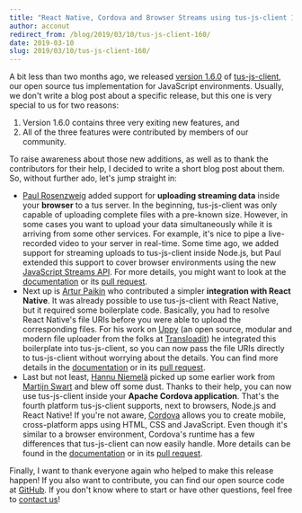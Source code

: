 ```yaml
---
title: "React Native, Cordova and Browser Streams using tus-js-client 1.6"
author: acconut
redirect_from: /blog/2019/03/10/tus-js-client-160/
date: 2019-03-10
slug: 2019/03/10/tus-js-client-160/
---
```


A bit less than two months ago, we released [version 1.6.0](https://github.com/tus/tus-js-client/releases/tag/v1.6.0) of [tus-js-client](https://github.com/tus/tus-js-client/), our open source tus implementation for JavaScript environments. Usually, we don't write a blog post about a specific release, but this one is very special to us for two reasons:

1. Version 1.6.0 contains three very exiting new features, and
2. All of the three features were contributed by members of our community.

To raise awareness about those new additions, as well as to thank the contributors for their help, I decided to write a short blog post about them. So, without further ado, let's jump straight in:

- [Paul Rosenzweig](https://github.com/paulrosenzweig) added support for **uploading streaming data** inside your **browser** to a tus server. In the beginning, tus-js-client was only capable of uploading complete files with a pre-known size. However, in some cases you want to upload your data simultaneously while it is arriving from some other services. For example, it's nice to pipe a live-recorded video to your server in real-time. Some time ago, we added support for streaming uploads to tus-js-client inside Node.js, but Paul extended this support to cover browser environments using the new [JavaScript Streams API](https://developer.mozilla.org/en-US/docs/Web/API/Streams_API). For more details, you might want to look at the [documentation](https://github.com/tus/tus-js-client/tree/v1.6.0#new-tusuploadfile-options) or its [pull request](https://github.com/tus/tus-js-client/pull/126).
- Next up is [Artur Paikin](https://github.com/arturi) who contributed a simpler **integration with React Native**. It was already possible to use tus-js-client with React Native, but it required some boilerplate code. Basically, you had to resolve React Native's file URIs before you were able to upload the corresponding files. For his work on [Uppy](https://uppy.io/) (an open source, modular and modern file uploader from the folks at [Transloadit](https://transloadit.com)) he integrated this boilerplate into tus-js-client, so you can now pass the file URIs directly to tus-js-client without worrying about the details. You can find more details in the [documentation](https://github.com/tus/tus-js-client/tree/v1.6.0#react-native-support) or in its [pull request](https://github.com/tus/tus-js-client/pull/132).
- Last but not least, [Hannu Niemelä](https://github.com/hannuniemela) picked up some earlier work from [Martijn Swart](https://github.com/naranjamecanica) and blew off some dust. Thanks to their help, you can now use tus-js-client inside your **Apache Cordova application**. That's the fourth platform tus-js-client supports, next to browsers, Node.js and React Native! If you're not aware, [Cordova](https://cordova.apache.org/) allows you to create mobile, cross-platform apps using HTML, CSS and JavaScript. Even though it's similar to a browser environment, Cordova's runtime has a few differences that tus-js-client can now easily handle. More details can be found in the [documentation](https://github.com/tus/tus-js-client/tree/v1.6.0#new-tusuploadfile-options) or in its [pull request](https://github.com/tus/tus-js-client/pull/134).

Finally, I want to thank everyone again who helped to make this release happen! If you also want to contribute, you can find our open source code at [GitHub](https://github.com/tus). If you don't know where to start or have other questions, feel free to [contact us](/support.html)!
